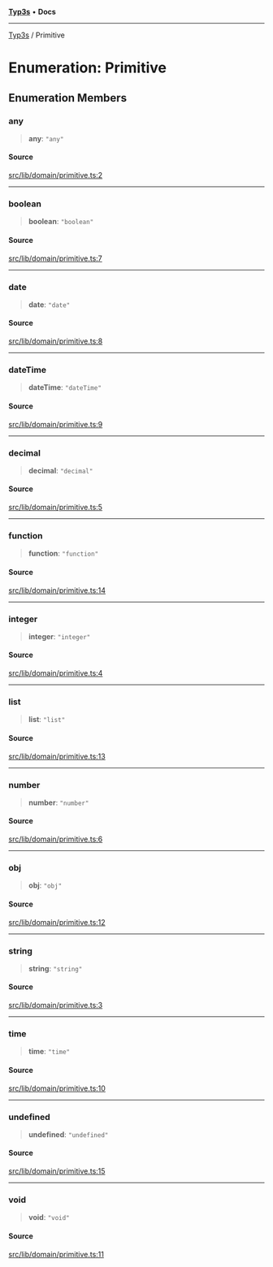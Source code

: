 [**Typ3s**](../README.md) • **Docs**

***

[Typ3s](../README.md) / Primitive

# Enumeration: Primitive

## Enumeration Members

### any

> **any**: `"any"`

#### Source

[src/lib/domain/primitive.ts:2](https://github.com/data7expressions/typ3s/blob/0909ee19af27c380ec4b1564fafb2fe2d0d68d8d/src/lib/domain/primitive.ts#L2)

***

### boolean

> **boolean**: `"boolean"`

#### Source

[src/lib/domain/primitive.ts:7](https://github.com/data7expressions/typ3s/blob/0909ee19af27c380ec4b1564fafb2fe2d0d68d8d/src/lib/domain/primitive.ts#L7)

***

### date

> **date**: `"date"`

#### Source

[src/lib/domain/primitive.ts:8](https://github.com/data7expressions/typ3s/blob/0909ee19af27c380ec4b1564fafb2fe2d0d68d8d/src/lib/domain/primitive.ts#L8)

***

### dateTime

> **dateTime**: `"dateTime"`

#### Source

[src/lib/domain/primitive.ts:9](https://github.com/data7expressions/typ3s/blob/0909ee19af27c380ec4b1564fafb2fe2d0d68d8d/src/lib/domain/primitive.ts#L9)

***

### decimal

> **decimal**: `"decimal"`

#### Source

[src/lib/domain/primitive.ts:5](https://github.com/data7expressions/typ3s/blob/0909ee19af27c380ec4b1564fafb2fe2d0d68d8d/src/lib/domain/primitive.ts#L5)

***

### function

> **function**: `"function"`

#### Source

[src/lib/domain/primitive.ts:14](https://github.com/data7expressions/typ3s/blob/0909ee19af27c380ec4b1564fafb2fe2d0d68d8d/src/lib/domain/primitive.ts#L14)

***

### integer

> **integer**: `"integer"`

#### Source

[src/lib/domain/primitive.ts:4](https://github.com/data7expressions/typ3s/blob/0909ee19af27c380ec4b1564fafb2fe2d0d68d8d/src/lib/domain/primitive.ts#L4)

***

### list

> **list**: `"list"`

#### Source

[src/lib/domain/primitive.ts:13](https://github.com/data7expressions/typ3s/blob/0909ee19af27c380ec4b1564fafb2fe2d0d68d8d/src/lib/domain/primitive.ts#L13)

***

### number

> **number**: `"number"`

#### Source

[src/lib/domain/primitive.ts:6](https://github.com/data7expressions/typ3s/blob/0909ee19af27c380ec4b1564fafb2fe2d0d68d8d/src/lib/domain/primitive.ts#L6)

***

### obj

> **obj**: `"obj"`

#### Source

[src/lib/domain/primitive.ts:12](https://github.com/data7expressions/typ3s/blob/0909ee19af27c380ec4b1564fafb2fe2d0d68d8d/src/lib/domain/primitive.ts#L12)

***

### string

> **string**: `"string"`

#### Source

[src/lib/domain/primitive.ts:3](https://github.com/data7expressions/typ3s/blob/0909ee19af27c380ec4b1564fafb2fe2d0d68d8d/src/lib/domain/primitive.ts#L3)

***

### time

> **time**: `"time"`

#### Source

[src/lib/domain/primitive.ts:10](https://github.com/data7expressions/typ3s/blob/0909ee19af27c380ec4b1564fafb2fe2d0d68d8d/src/lib/domain/primitive.ts#L10)

***

### undefined

> **undefined**: `"undefined"`

#### Source

[src/lib/domain/primitive.ts:15](https://github.com/data7expressions/typ3s/blob/0909ee19af27c380ec4b1564fafb2fe2d0d68d8d/src/lib/domain/primitive.ts#L15)

***

### void

> **void**: `"void"`

#### Source

[src/lib/domain/primitive.ts:11](https://github.com/data7expressions/typ3s/blob/0909ee19af27c380ec4b1564fafb2fe2d0d68d8d/src/lib/domain/primitive.ts#L11)
